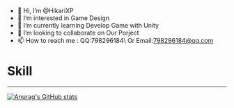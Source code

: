 - 👋 Hi, I’m @HikariXP
- 👀 I’m interested in Game Design
- 🌱 I’m currently learning Develop Game with Unity
- 💞️ I’m looking to collaborate on Our Porject
- 📫 How to reach me : QQ:798296184\ Or Email:798296184@qq.com
# Skill

---
[![Anurag's GitHub stats](https://github-readme-stats.vercel.app/api?username=HikariXP&show_icons=true&hide=prs,issues)](https://github.com/anuraghazra/github-readme-stats)
